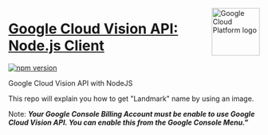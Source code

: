 [//]: # "This README.md file is auto-generated, all changes to this file will be lost."
[//]: # "To regenerate it, use `python -m synthtool`."
<img src="https://avatars2.githubusercontent.com/u/2810941?v=3&s=96" alt="Google Cloud Platform logo" title="Google Cloud Platform" align="right" height="96" width="96"/>

# [Google Cloud Vision API: Node.js Client](https://github.com/googleapis/nodejs-vision)

[![npm version](https://img.shields.io/npm/v/@google-cloud/vision.svg)](https://www.npmjs.org/package/@google-cloud/vision)

Google Cloud Vision API with NodeJS

This repo will explain you how to get "Landmark" name by using an image.

Note: **_Your Google Console Billing Account must be enable to use Google Cloud Vision API. You can enable this from the Google Console Menu."_**
